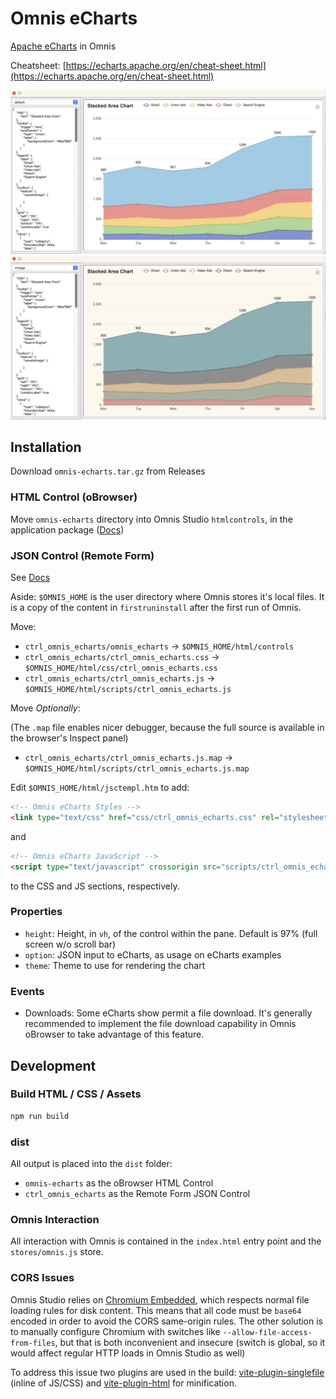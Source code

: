 # Omnis eCharts

[Apache eCharts](https://echarts.apache.org/en/index.html) in Omnis

Cheatsheet: [https://echarts.apache.org/en/cheat-sheet.html](https://echarts.apache.org/en/cheat-sheet.html)

![Stacked Area Chart Demo](assets/stacked-area-chart-default-demo.png "Stacked Area Chart Demo")
![Stacked Area Chart Demo (Vintage)](assets/stacked-area-chart-vintage-demo.png "Stacked Area Chart Demo (Vintage)")

## Installation

Download `omnis-echarts.tar.gz` from Releases

### HTML Control (oBrowser)

Move `omnis-echarts` directory into Omnis Studio `htmlcontrols`, in the application package
([Docs](https://www.omnis.net/blog/add-web-functionality-to-omnis-studio-desktop-apps-with-obrowser/))

### JSON Control (Remote Form)

See [Docs](https://omnis.net/developers/resources/onlinedocs/index.jsp?detail=WebDev/04jsoncomps.html#json-control-editor)

Aside: `$OMNIS_HOME` is the user directory where Omnis stores it's local files.  It is a copy of the content in 
`firstruninstall` after the first run of Omnis.

Move:

* `ctrl_omnis_echarts/omnis_echarts` -> `$OMNIS_HOME/html/controls`
* `ctrl_omnis_echarts/ctrl_omnis_echarts.css` -> `$OMNIS_HOME/html/css/ctrl_omnis_echarts.css`
* `ctrl_omnis_echarts/ctrl_omnis_echarts.js` -> `$OMNIS_HOME/html/scripts/ctrl_omnis_echarts.js`

Move *Optionally*:

(The `.map` file enables nicer debugger, because the full source is available in the browser's Inspect panel)

* `ctrl_omnis_echarts/ctrl_omnis_echarts.js.map` -> `$OMNIS_HOME/html/scripts/ctrl_omnis_echarts.js.map`

Edit `$OMNIS_HOME/html/jsctempl.htm` to add:

```html
<!-- Omnis eCharts Styles -->
<link type="text/css" href="css/ctrl_omnis_echarts.css" rel="stylesheet" />
```

and

```html
<!-- Omnis eCharts JavaScript -->
<script type="text/javascript" crossorigin src="scripts/ctrl_omnis_echarts.js"></script>
```

to the CSS and JS sections, respectively.


### Properties

- `height`: Height, in `vh`, of the control within the pane. Default is 97% (full screen w/o scroll bar)
- `option`: JSON input to eCharts, as usage on eCharts examples
- `theme`: Theme to use for rendering the chart

### Events

- Downloads: Some eCharts show permit a file download. It's generally recommended to implement the file download
  capability in Omnis oBrowser to take advantage of this feature.

## Development

### Build HTML / CSS / Assets

```bash
npm run build
```

### dist

All output is placed into the `dist` folder:

* `omnis-echarts` as the oBrowser HTML Control
* `ctrl_omnis_echarts` as the Remote Form JSON Control

### Omnis Interaction

All interaction with Omnis is contained in the `index.html` entry point and the `stores/omnis.js` store.

### CORS Issues

Omnis Studio relies on [Chromium Embedded](https://bitbucket.org/chromiumembedded/cef/), which
respects normal file loading rules for disk content. This means that all code must be `base64`
encoded in order to avoid the CORS same-origin rules. The other solution is to manually configure
Chromium with switches like `--allow-file-access-from-files`, but that is both inconvenient and
insecure (switch is global, so it would affect regular HTTP loads in Omnis Studio as well)

To address this issue two plugins are used in the build:
[vite-plugin-singlefile](https://github.com/richardtallent/vite-plugin-singlefile) (inline of
JS/CSS) and [vite-plugin-html](https://github.com/vbenjs/vite-plugin-html) for minification.
